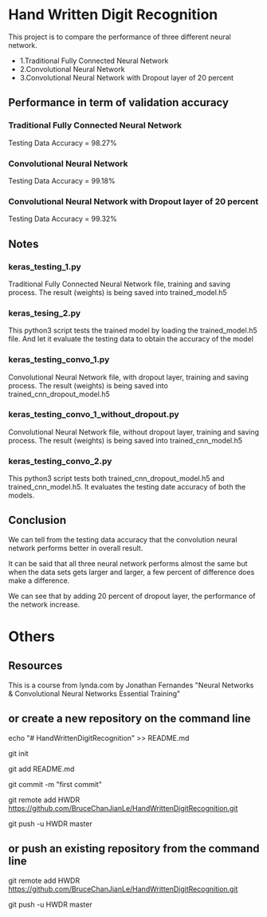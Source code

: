 # Hand Written Digit Recognition

This project is to compare the performance of three different neural network.

- 1.Traditional Fully Connected Neural Network
- 2.Convolutional Neural Network
- 3.Convolutional Neural Network with Dropout layer of 20 percent

## Performance in term of validation accuracy
  
### Traditional Fully Connected Neural Network
Testing Data Accuracy = 98.27%

### Convolutional Neural Network
Testing Data Accuracy = 99.18%

### Convolutional Neural Network with Dropout layer of 20 percent
Testing Data Accuracy = 99.32%

## Notes

### keras_testing_1.py
Traditional Fully Connected Neural Network file, training and saving process.
The result (weights) is being saved into trained_model.h5

### keras_tesing_2.py
This python3 script tests the trained model by loading the trained_model.h5 file.
And let it evaluate the testing data to obtain the accuracy of the model

### keras_testing_convo_1.py
Convolutional Neural Network file, with dropout layer, training and saving process.
The result (weights) is being saved into trained_cnn_dropout_model.h5

### keras_testing_convo_1_without_dropout.py
Convolutional Neural Network file, without dropout layer, training and saving process.
The result (weights) is being saved into trained_cnn_model.h5

### keras_testing_convo_2.py
This python3 script tests both trained_cnn_dropout_model.h5 and trained_cnn_model.h5.
It evaluates the testing date accuracy of both the models.

## Conclusion
We can tell from the testing data accuracy that the convolution neural network performs better in overall result.

It can be said that all three neural network performs almost the same but when the data sets gets larger and larger,
a few percent of difference does make a difference.

We can see that by adding 20 percent of dropout layer, the performance of the network increase.

# Others

## Resources
This is a course from lynda.com by Jonathan Fernandes "Neural Networks & Convolutional Neural Networks Essential Training"
## or create a new repository on the command line

echo "# HandWrittenDigitRecognition" >> README.md

git init

git add README.md

git commit -m "first commit"

git remote add HWDR https://github.com/BruceChanJianLe/HandWrittenDigitRecognition.git

git push -u HWDR master

## or push an existing repository from the command line

git remote add HWDR https://github.com/BruceChanJianLe/HandWrittenDigitRecognition.git

git push -u HWDR master